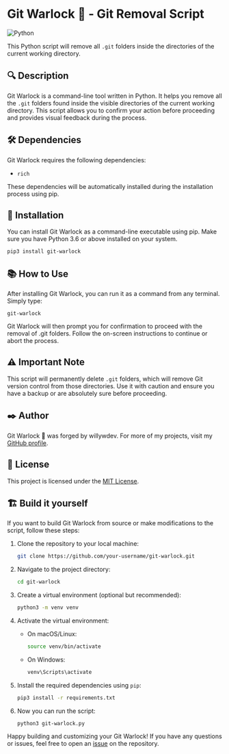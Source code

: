 # Git Warlock 🔮 - Git Removal Script

![Python](https://img.shields.io/badge/python-3670A0?style=for-the-badge&logo=python&logoColor=ffdd54)

This Python script will remove all `.git` folders inside the directories of the current working directory.

## 🔍 Description

Git Warlock is a command-line tool written in Python. It helps you remove all the `.git` folders found inside the visible directories of the current working directory. This script allows you to confirm your action before proceeding and provides visual feedback during the process.

## 🛠️ Dependencies

Git Warlock requires the following dependencies:

- `rich`

These dependencies will be automatically installed during the installation process using pip.

## 🚀 Installation

You can install Git Warlock as a command-line executable using pip. Make sure you have Python 3.6 or above installed on your system.

```bash
pip3 install git-warlock
```

## 📚 How to Use

After installing Git Warlock, you can run it as a command from any terminal. Simply type:

```
git-warlock
```

Git Warlock will then prompt you for confirmation to proceed with the removal of .git folders. Follow the on-screen instructions to continue or abort the process.

## ⚠️ Important Note

This script will permanently delete `.git` folders, which will remove Git version control from those directories. Use it with caution and ensure you have a backup or are absolutely sure before proceeding.

## ✒️ Author

Git Warlock 🔮 was forged by willywdev. For more of my projects, visit my [GitHub profile](https://github.com/willywdev).

## 📜 License

This project is licensed under the [MIT License](LICENSE).

## 🏗️ Build it yourself

If you want to build Git Warlock from source or make modifications to the script, follow these steps:

1. Clone the repository to your local machine:

   ```bash
   git clone https://github.com/your-username/git-warlock.git
   ```

2. Navigate to the project directory:

   ```bash
   cd git-warlock
   ```

3. Create a virtual environment (optional but recommended):

   ```bash
   python3 -m venv venv
   ```

4. Activate the virtual environment:

   - On macOS/Linux:

     ```bash
     source venv/bin/activate
     ```

   - On Windows:

     ```bash
     venv\Scripts\activate
     ```

5. Install the required dependencies using `pip`:

   ```bash
   pip3 install -r requirements.txt
   ```

6. Now you can run the script:

   ```bash
   python3 git-warlock.py
   ```

Happy building and customizing your Git Warlock! If you have any questions or issues, feel free to open an [issue](https://github.com/your-username/git-warlock/issues) on the repository.
